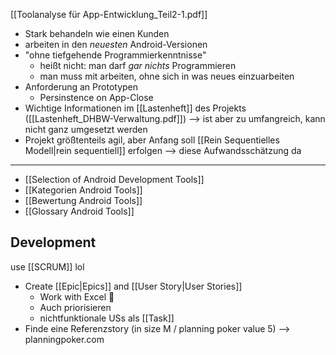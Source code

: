 [[Toolanalyse für App-Entwicklung_Teil2-1.pdf]]

- Stark behandeln wie einen Kunden
- arbeiten in den _neuesten_ Android-Versionen
- "ohne tiefgehende Programmierkenntnisse"
	- heißt nicht: man darf _gar nichts_ Programmieren
	- man muss mit arbeiten, ohne sich in was neues einzuarbeiten
- Anforderung an Prototypen
	- Persinstence on App-Close
- Wichtige Informationen im [[Lastenheft]] des Projekts ([[Lastenheft_DHBW-Verwaltung.pdf]])
	--> ist aber zu umfangreich, kann nicht ganz umgesetzt werden
- Projekt größtenteils agil, aber Anfang soll [[Rein Sequentielles Modell|rein sequentiell]] erfolgen --> diese Aufwandsschätzung da



---
- [[Selection of Android Development Tools]]
- [[Kategorien Android Tools]]
- [[Bewertung Android Tools]]
- [[Glossary Android Tools]]

## Development
use [[SCRUM]] lol

- Create [[Epic|Epics]] and [[User Story|User Stories]] 
	- Work with Excel 🤮
	- Auch priorisieren
	- nichtfunktionale USs als [[Task]]
- Finde eine Referenzstory (in size M / planning poker value 5) --> planningpoker.com